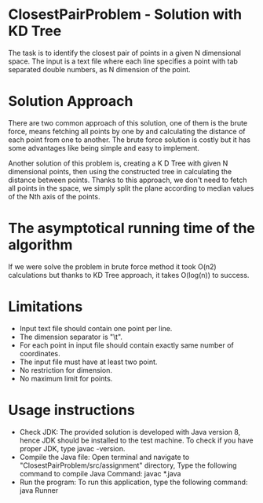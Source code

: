 # ClosestPairProblem - Solution with KD Tree
The task is to identify the closest pair of points in a given N dimensional space.
The input is a text file where each line specifies a point with tab separated double numbers, as N dimension of the point.

# Solution Approach
There are two common approach of this solution, one of them is the brute force, means fetching all points by one by and calculating the distance of each point from one to another.
The brute force solution is costly but it has some advantages like being simple and easy to implement.

Another solution of this problem is, creating a K D Tree with given N dimensional points, then using the constructed tree in calculating	the distance between points. Thanks to this approach, we don't need to fetch all points in the space, we simply split the plane according to median values of the Nth axis of the points.

# The asymptotical running time of the algorithm
If we were solve the problem in brute force method it took O(n2) calculations but thanks to KD Tree approach, it takes O(log(n)) to success.

# Limitations
* Input text file should contain one point per line.
* The dimension separator is "\t".
* For each point in input file should contain exactly same number of coordinates.
* The input file must have at least two point.
* No restriction for dimension.
* No maximum limit for points.


# Usage instructions
* Check JDK: The provided solution is developed with Java version 8, hence JDK should be installed to the test machine. To check if you have proper JDK, type javac -version.
* Compile the Java file: Open terminal and navigate to "ClosestPairProblem/src/assignment" directory, Type the following command to compile Java
Command: javac *.java
* Run the program: To run this application, type the following command:
java Runner


